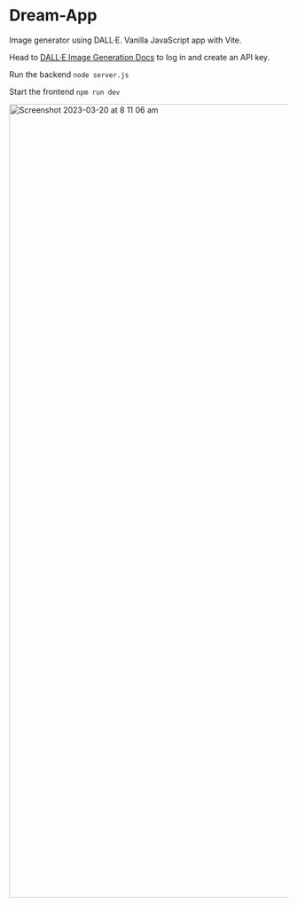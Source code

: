 # Dream-App
Image generator using DALL·E. Vanilla JavaScript app with Vite. 

Head to [DALL·E Image Generation Docs](https://platform.openai.com/docs/guides/images) to log in and create an API key.

Run the backend
`node server.js`

Start the frontend
`npm run dev`

<img width="1431" alt="Screenshot 2023-03-20 at 8 11 06 am" src="https://user-images.githubusercontent.com/64296934/226213060-d9011089-aa24-4675-8ecd-c68f47065d68.png">
